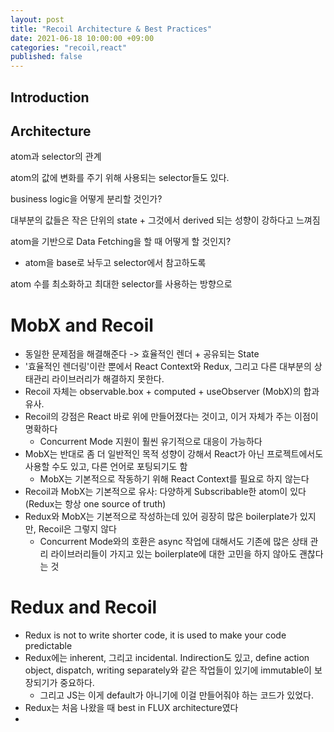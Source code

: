 ```yaml
---
layout: post
title: "Recoil Architecture & Best Practices"
date: 2021-06-18 10:00:00 +09:00
categories: "recoil,react"
published: false
---
```


## Introduction




## Architecture

atom과 selector의 관계

atom의 값에 변화를 주기 위해 사용되는 selector들도 있다.

business logic을 어떻게 분리할 것인가?

대부분의 값들은 작은 단위의 state + 그것에서 derived 되는 성향이 강하다고 느껴짐

atom을 기반으로 Data Fetching을 할 때 어떻게 할 것인지?
- atom을 base로 놔두고 selector에서 참고하도록

atom 수를 최소화하고 최대한 selector를 사용하는 방향으로



# MobX and Recoil

* 동일한 문제점을 해결해준다 -> 효율적인 렌더 + 공유되는 State
* '효율적인 렌더링'이란 뿐에서 React Context와 Redux, 그리고 다른 대부분의 상태관리 라이브러리가 해결하지 못한다.
* Recoil 자체는 observable.box + computed + useObserver (MobX)의 합과 유사.
* Recoil의 강점은 React 바로 위에 만들어졌다는 것이고, 이거 자체가 주는 이점이 명확하다
  * Concurrent Mode 지원이 훨씬 유기적으로 대응이 가능하다
* MobX는 반대로 좀 더 일반적인 목적 성향이 강해서 React가 아닌 프로젝트에서도 사용할 수도 있고, 다른 언어로 포팅되기도 함
  * MobX는 기본적으로 작동하기 위해 React Context를 필요로 하지 않는다
* Recoil과 MobX는 기본적으로 유사: 다양하게 Subscribable한 atom이 있다 (Redux는 항상 one source of truth)
* Redux와 MobX는 기본적으로 작성하는데 있어 굉장히 많은 boilerplate가 있지만, Recoil은 그렇지 않다
  * Concurrent Mode와의 호환은 async 작업에 대해서도 기존에 많은 상태 관리 라이브러리들이 가지고 있는 boilerplate에 대한 고민을 하지 않아도 괜찮다는 것

# Redux and Recoil

* Redux is not to write shorter code, it is used to make your code predictable
* Redux에는 inherent, 그리고 incidental. Indirection도 있고, define action object, dispatch, writing separately와 같은 작업들이 있기에 immutable이 보장되기가 중요하다.
  * 그리고 JS는 이게 default가 아니기에 이걸 만들어줘야 하는 코드가 있었다.
* Redux는 처음 나왔을 때 best in FLUX architecture였다
* 